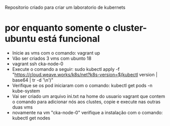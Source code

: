 Repositorio criado para criar um laboratorio de kubernets

# por enquanto somente o cluster-ubuntu está funcional

- Inicie as vms com o comando: vagrant up
- Vão ser criados 3 vms com ubunto 18
- vagrant ssh cka-node-0
- Execute o comando a seguir: sudo kubectl apply -f "https://cloud.weave.works/k8s/net?k8s-version=$(kubectl version | base64 | tr -d '\n')"
- Verifique se os pod iniciaram com o comando: kubectl get pods -n kube-system
- Vai ser criado um arquivo ini.txt na home do usuario vagrant que contem o comando para adicionar nós aos clustes, copie e execute nas outras duas vms
- novamente na vm "cka-node-0" verifique a instalação com o comando: kubectl get nodes


